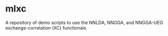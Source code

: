 # mlxc
A repository of demo scripts to use the NNLDA, NNGGA, and NNGGA-UEG exchange-correlation (XC) functionals 
